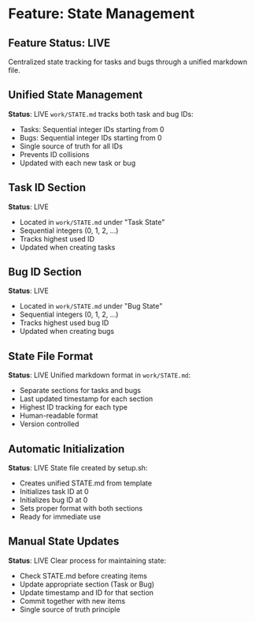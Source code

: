 # Feature: State Management

## Feature Status: LIVE

Centralized state tracking for tasks and bugs through a unified markdown file.

## Unified State Management
**Status**: LIVE
`work/STATE.md` tracks both task and bug IDs:
- Tasks: Sequential integer IDs starting from 0
- Bugs: Sequential integer IDs starting from 0
- Single source of truth for all IDs
- Prevents ID collisions
- Updated with each new task or bug

## Task ID Section
**Status**: LIVE
- Located in `work/STATE.md` under "Task State"
- Sequential integers (0, 1, 2, ...)
- Tracks highest used ID
- Updated when creating tasks

## Bug ID Section
**Status**: LIVE
- Located in `work/STATE.md` under "Bug State"
- Sequential integers (0, 1, 2, ...)
- Tracks highest used bug ID
- Updated when creating bugs

## State File Format
**Status**: LIVE
Unified markdown format in `work/STATE.md`:
- Separate sections for tasks and bugs
- Last updated timestamp for each section
- Highest ID tracking for each type
- Human-readable format
- Version controlled

## Automatic Initialization
**Status**: LIVE
State file created by setup.sh:
- Creates unified STATE.md from template
- Initializes task ID at 0
- Initializes bug ID at 0
- Sets proper format with both sections
- Ready for immediate use

## Manual State Updates
**Status**: LIVE
Clear process for maintaining state:
- Check STATE.md before creating items
- Update appropriate section (Task or Bug)
- Update timestamp and ID for that section
- Commit together with new items
- Single source of truth principle